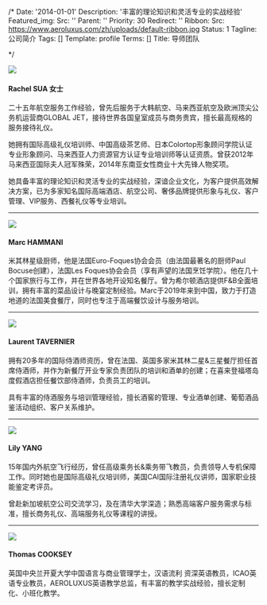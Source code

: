/*
Date: '2014-01-01'
Description: '丰富的理论知识和灵活专业的实战经验'
Featured_img:
  Src: ''
Parent: ''
Priority: 30
Redirect: ''
Ribbon:
  Src: https://www.aeroluxus.com/zh/uploads/default-ribbon.jpg
Status: 1
Tagline: 公司简介
Tags: []
Template: profile
Terms: []
Title: 导师团队

*/
<div class="row align-items-center">
  <div class="col-lg-4 py-4">
    <img src="[%uploads%]/team-sua.png">
  </div>
  <div class="col-lg-8">
    <h4>Rachel SUA  女士</h4>
    <p>二十五年航空服务工作经验，曾先后服务于大韩航空、马来西亚航空及欧洲顶尖公务机运营商GLOBAL JET，接待世界各国皇室成员与商务贵宾，擅长最高规格的服务接待礼仪。</p>
    <p>她拥有国际高级礼仪培训师、中国高级茶艺师、日本Colortop形象顾问学院认证专业形象顾问、马来西亚人力资源官方认证专业培训师等认证资质。曾获2012年马来西亚国际夫人冠军殊荣，2014年东南亚女性商业十大先锋人物奖项。</p>
    <p>她具备丰富的理论知识和灵活专业的实战经验，深谙企业文化，为客户提供高效解决方案，已为多家知名国际高端酒店、航空公司、奢侈品牌提供形象与礼仪、客户管理、VIP服务、西餐礼仪等专业培训。</p>
  </div>
</div>
<hr>
<div class="row align-items-center">
  <div class="col-lg-4 py-4">
    <img src="[%uploads%]/team-marc.png">
  </div>
  <div class="col-lg-8">
    <h4>Marc HAMMANI</h4>
    <p>米其林星级厨师，他是法国Euro-Foques协会会员（由法国最著名的厨师Paul Bocuse创建），法国Les Foques协会会员（享有声望的法国烹饪学院）。他在几十个国家旅行与工作，并在世界各地开设知名餐厅。曾为希尔顿酒店提供F&B全面培训，拥有丰富的菜品设计与晚宴定制经验。Marc于2019年来到中国，致力于打造地道的法国美食餐厅，同时也专注于高端餐饮设计与服务培训。</p>
  </div>
</div>
<hr>
<div class="row align-items-center">
  <div class="col-lg-4 py-4">
    <img src="[%uploads%]/team-laurent.png">
  </div>
  <div class="col-lg-8">
    <h4>Laurent TAVERNIER</h4>
    <p>拥有20多年的国际侍酒师资历，曾在法国、英国多家米其林二星&三星餐厅担任首席侍酒师，并作为新餐厅开业专家负责团队的培训和酒单的创建；在喜来登福塔岛度假酒店担任餐饮部侍酒师，负责员工的培训。</p>
    <p>具有丰富的侍酒服务与培训管理经验，擅长酒窖的管理、专业酒单创建、葡萄酒品鉴活动组织、客户关系维护。</p>
  </div>
</div>
<hr>
<div class="row align-items-center">
  <div class="col-lg-4 py-4">
    <img src="[%uploads%]/team-lily.png">
  </div>
  <div class="col-lg-8">
    <h4>Lily YANG</h4>
    <p>15年国内外航空飞行经历，曾任高级乘务长&乘务带飞教员，负责领导人专机保障工作。同时她也是国际高级礼仪培训师，美国CAI国际注册礼仪讲师，国家职业技能鉴定考评员。</p>
    <p>曾赴新加坡航空公司交流学习，及在清华大学深造；熟悉高端客户服务需求与标准，擅长商务礼仪、高端服务礼仪等课程的讲授。</p>
  </div>
</div>
<hr>
<div class="row align-items-center">
  <div class="col-lg-4 py-4">
    <img src="[%uploads%]/team-thomas.png">
  </div>
  <div class="col-lg-8">
    <h4>Thomas COOKSEY</h4>
    <p>英国中央兰开夏大学中国语言与商业管理学士，汉语流利
    资深英语教员，ICAO英语专业教员，AEROLUXUS英语教学总监，有丰富的教学实战经验，擅长定制化、小班化教学。</p>
  </div>
</div>
